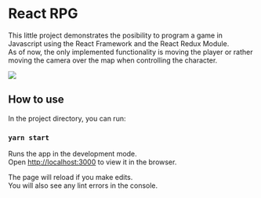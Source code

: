 # React RPG

This little project demonstrates the posibility to program a game in Javascript using the React Framework and the React Redux Module.\
As of now, the only implemented functionality is moving the player or rather moving the camera over the map when controlling the character.

![](https://github.com/mantelfahrer/react-rpg/blob/main/screenshot/react-rpg.gif)

## How to use

In the project directory, you can run:

### `yarn start`

Runs the app in the development mode.\
Open [http://localhost:3000](http://localhost:3000) to view it in the browser.

The page will reload if you make edits.\
You will also see any lint errors in the console.
